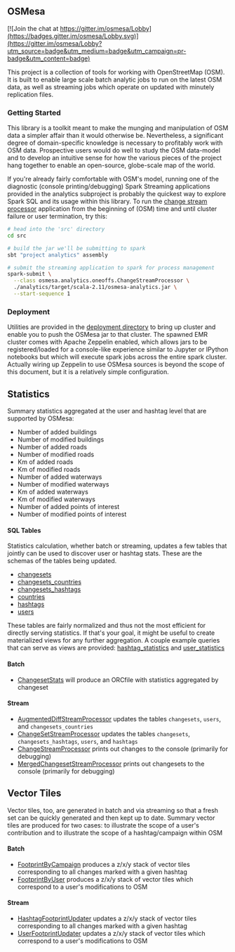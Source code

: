 ## OSMesa

[![Join the chat at https://gitter.im/osmesa/Lobby](https://badges.gitter.im/osmesa/Lobby.svg)](https://gitter.im/osmesa/Lobby?utm_source=badge&utm_medium=badge&utm_campaign=pr-badge&utm_content=badge)

This project is a collection of tools for working with OpenStreetMap (OSM). It is built to enable
large scale batch analytic jobs to run on the latest OSM data, as well as streaming jobs which
operate on updated with minutely replication files.


### Getting Started

This library is a toolkit meant to make the munging and manipulation of
OSM data a simpler affair than it would otherwise be. Nevertheless, a
significant degree of domain-specific knowledge is necessary to
profitably work with OSM data. Prospective users would do well to study
the OSM data-model and to develop an intuitive sense for how the various
pieces of the project hang together to enable an open-source, globe-scale
map of the world.

If you're already fairly comfortable with OSM's model, running one of
the diagnostic (console printing/debugging) Spark Streaming applications
provided in the analytics subproject is probably the quickest way to
explore Spark SQL and its usage within this library. To run the
[change stream processor](src/analytics/src/main/scala/osmesa/analytics/oneoffs/ChangeStreamProcessor.scala)
application from the beginning of (OSM) time and until cluster failure
or user termination, try this:

```bash
# head into the 'src' directory
cd src

# build the jar we'll be submitting to spark
sbt "project analytics" assembly

# submit the streaming application to spark for process management
spark-submit \
  --class osmesa.analytics.oneoffs.ChangeStreamProcessor \
  ./analytics/target/scala-2.11/osmesa-analytics.jar \
  --start-sequence 1
```


### Deployment

Utilities are provided in the [deployment directory](deployment) to bring
up cluster and enable you to push the OSMesa jar to that cluster. The
spawned EMR cluster comes with Apache Zeppelin enabled, which allows
jars to be registered/loaded for a console-like experience similar to
Jupyter or IPython notebooks but which will execute spark jobs across the
entire spark cluster. Actually wiring up Zeppelin to use OSMesa sources
is beyond the scope of this document, but it is a relatively simple
configuration.


## Statistics

Summary statistics aggregated at the user and hashtag level that are
supported by OSMesa:

- Number of added buildings
- Number of modified buildings
- Number of added roads
- Number of modified roads
- Km of added roads
- Km of modified roads
- Number of added waterways
- Number of modified waterways
- Km of added waterways
- Km of modified waterways
- Number of added points of interest
- Number of modified points of interest

#### SQL Tables

Statistics calculation, whether batch or streaming, updates a few tables
that jointly can be used to discover user or hashtag stats. These are
the schemas of the tables being updated.

- [changesets](src/analytics/sql/changesets.sql)
- [changesets_countries](src/analytics/sql/changesets_countries.sql)
- [changesets_hashtags](src/analytics/sql/changesets_hashtags.sql)
- [countries](src/analytics/sql/countries.sql)
- [hashtags](src/analytics/sql/hashtags.sql)
- [users](src/analytics/sql/users.sql)


These tables are fairly normalized and thus not the most efficient for
directly serving statistics. If that's your goal, it might be useful
to create materialized views for any further aggregation. A couple example
queries that can serve as views are provided:
[hashtag_statistics](src/analytics/sql/materialized_views/hashtag_statistics.sql)
and [user_statistics](src/analytics/sql/materialized_views/user_statistics.sql)

#### Batch

- [ChangesetStats](src/analytics/src/main/scala/osmesa/analytics/oneoffs/ChangesetStats.scala)
will produce an ORCfile with statistics aggregated by changeset

#### Stream

- [AugmentedDiffStreamProcessor](src/analytics/src/main/scala/osmesa/analytics/oneoffs/AugmentedDiffStreamProcessor.scala)
updates the tables `changesets`, `users`, and `changesets_countries`
- [ChangeSetStreamProcessor](src/analytics/src/main/scala/osmesa/analytics/oneoffs/ChangeSetStreamProcessor.scala)
updates the tables `changesets`, `changesets_hashtags`, `users`, and `hashtags`
- [ChangeStreamProcessor](src/analytics/src/main/scala/osmesa/analytics/oneoffs/ChangeStreamProcessor.scala)
prints out changes to the console (primarily for debugging)
- [MergedChangesetStreamProcessor](src/analytics/src/main/scala/osmesa/analytics/oneoffs/MergedChangesetStreamProcessor.scala)
prints out changesets to the console (primarily for debugging)


## Vector Tiles

Vector tiles, too, are generated in batch and via streaming so that a
fresh set can be quickly generated and then kept up to date. Summary
vector tiles are produced for two cases: to illustrate the scope
of a user's contribution and to illustrate the scope of a
hashtag/campaign within OSM

#### Batch

- [FootprintByCampaign](src/analytics/src/main/scala/osmesa/analytics/oneoffs/FootprintByCampaign.scala)
produces a z/x/y stack of vector tiles corresponding to all changes
marked with a given hashtag
- [FootprintByUser](src/analytics/src/main/scala/osmesa/analytics/oneoffs/FootprintByUser.scala)
produces a z/x/y stack of vector tiles which correspond to a user's
modifications to OSM

#### Stream

- [HashtagFootprintUpdater](src/analytics/src/main/scala/osmesa/analytics/oneoffs/HashtagFootprintUpdater.scala)
updates a z/x/y stack of vector tiles corresponding to all changes
marked with a given hashtag
- [UserFootprintUpdater](src/analytics/src/main/scala/osmesa/analytics/oneoffs/UserFootprintUpdater.scala)
updates a z/x/y stack of vector tiles which correspond to a user's
modifications to OSM


